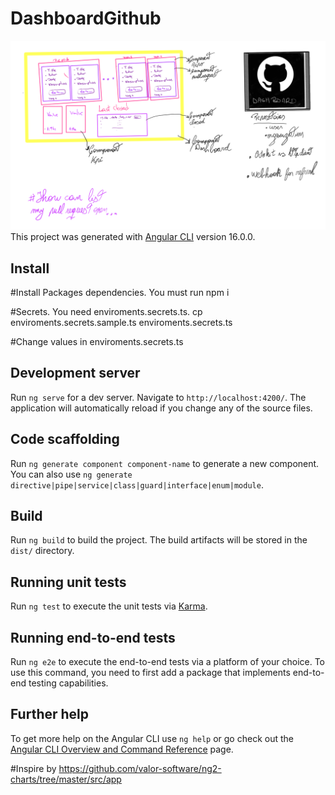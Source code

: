 # DashboardGithub
![resumen project](https://github.com/maurobernal/-dashboard-github/blob/main/githubdashboard.png)
This project was generated with [Angular CLI](https://github.com/angular/angular-cli) version 16.0.0.


## Install
#Install Packages dependencies. You must run
npm i

#Secrets. You need enviroments.secrets.ts. 
cp enviroments.secrets.sample.ts enviroments.secrets.ts

#Change values in enviroments.secrets.ts
## Development server

Run `ng serve` for a dev server. Navigate to `http://localhost:4200/`. The application will automatically reload if you change any of the source files.

## Code scaffolding

Run `ng generate component component-name` to generate a new component. You can also use `ng generate directive|pipe|service|class|guard|interface|enum|module`.

## Build

Run `ng build` to build the project. The build artifacts will be stored in the `dist/` directory.

## Running unit tests

Run `ng test` to execute the unit tests via [Karma](https://karma-runner.github.io).

## Running end-to-end tests

Run `ng e2e` to execute the end-to-end tests via a platform of your choice. To use this command, you need to first add a package that implements end-to-end testing capabilities.

## Further help

To get more help on the Angular CLI use `ng help` or go check out the [Angular CLI Overview and Command Reference](https://angular.io/cli) page.



#Inspire by
https://github.com/valor-software/ng2-charts/tree/master/src/app
